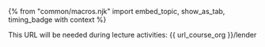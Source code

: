 {% from "common/macros.njk" import embed_topic, show_as_tab, timing_badge with context %}

<box type="info" dismissible>

This URL will be needed during lecture activities: {{ url_course_org }}/lender
</box>
<include src="../../admin/common-notices-fragment.md#tutorial-start" />
